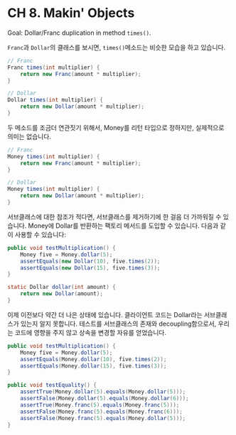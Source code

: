 # CH 8. Makin' Objects

Goal: Dollar/Franc duplication in method `times()`.

`Franc`과 `Dollar`의 클래스를 보시면, `times()`메소드는 비슷한 모습을 하고 있습니다.

```java
// Franc
Franc times(int multiplier) {
    return new Franc(amount * multiplier);
}

// Dollar
Dollar times(int multiplier) {
    return new Dollar(amount * multiplier);
}
```

두 메소드를 조금더 연관짓기 위해서, Money를 리턴 타입으로 정하지만,
실제적으로 의미는 없습니다.

```java
// Franc
Money times(int multiplier) {
    return new Franc(amount * multiplier);
}

// Dollar
Money times(int multiplier) {
    return new Dollar(amount * multiplier);
}
```

서브클래스에 대한 참조가 적다면, 서브클래스를 제거하기에 한 걸음 더 가까워질 수 있습니다. Money에 Dollar를 반환하는 팩토리 메서드를 도입할 수 있습니다. 다음과 같이 사용할 수 있습니다:

```java
public void testMultiplication() {
    Money five = Money.dollar(5);
    assertEquals(new Dollar(10), five.times(2));
    assertEquals(new Dollar(15), five.times(3));
}
```

```java
static Dollar dollar(int amount) {
    return new Dollar(amount);
}
```

이제 이전보다 약간 더 나은 상태에 있습니다. 클라이언트 코드는 Dollar라는 서브클래스가 있는지 알지 못합니다. 테스트를 서브클래스의 존재와 decoupling함으로서, 우리는 코드에 영향을 주지 않고 상속을 변경할 자유를 얻었습니다.

```java
public void testMultiplication() {
    Money five = Money.dollar(5);
    assertEquals(Money.dollar(10), five.times(2));
    assertEquals(Money.dollar(15), five.times(3));
}

public void testEquality() {
    assertTrue(Money.dollar(5).equals(Money.dollar(5)));
    assertFalse(Money.dollar(5).equals(Money.dollar(6)));
    assertTrue(Money.franc(5).equals(Money.franc(5)));
    assertFalse(Money.franc(5).equals(Money.franc(6)));
    assertFalse(Money.franc(5).equals(Money.dollar(5)));
}
```
